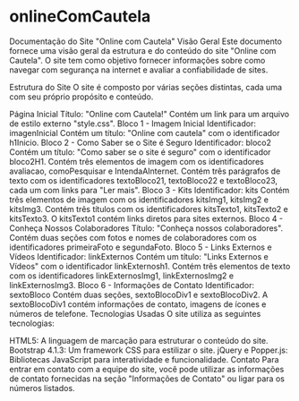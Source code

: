 # onlineComCautela

Documentação do Site "Online com Cautela"
Visão Geral
Este documento fornece uma visão geral da estrutura e do conteúdo do site "Online com Cautela". O site tem como objetivo fornecer informações sobre como navegar com segurança na internet e avaliar a confiabilidade de sites.

Estrutura do Site
O site é composto por várias seções distintas, cada uma com seu próprio propósito e conteúdo.

Página Inicial
Título: "Online com Cautela!"
Contém um link para um arquivo de estilo externo "style.css".
Bloco 1 - Imagem Inicial
Identificador: imagenInicial
Contém um título: "Online com cautela" com o identificador h1Inicio.
Bloco 2 - Como Saber se o Site é Seguro
Identificador: bloco2
Contém um título: "Como saber se o site é seguro" com o identificador bloco2H1.
Contém três elementos de imagem com os identificadores avaliacao, comoPesquisar e IntendaAInternet.
Contém três parágrafos de texto com os identificadores textoBloco21, textoBloco22 e textoBloco23, cada um com links para "Ler mais".
Bloco 3 - Kits
Identificador: kits
Contém três elementos de imagem com os identificadores kitsImg1, kitsImg2 e kitsImg3.
Contém três títulos com os identificadores kitsTexto1, kitsTexto2 e kitsTexto3.
O kitsTexto1 contém links diretos para sites externos.
Bloco 4 - Conheça Nossos Colaboradores
Título: "Conheça nossos colaboradores".
Contém duas seções com fotos e nomes de colaboradores com os identificadores primeiraFoto e segundaFoto.
Bloco 5 - Links Externos e Vídeos
Identificador: linkExternos
Contém um título: "Links Externos e Vídeos" com o identificador linkExternosh1.
Contém três elementos de texto com os identificadores linkExternosImg1, linkExternosImg2 e linkExternosImg3.
Bloco 6 - Informações de Contato
Identificador: sextoBloco
Contém duas seções, sextoBlocoDiv1 e sextoBlocoDiv2.
A sextoBlocoDiv1 contém informações de contato, imagens de ícones e números de telefone.
Tecnologias Usadas
O site utiliza as seguintes tecnologias:

HTML5: A linguagem de marcação para estruturar o conteúdo do site.
Bootstrap 4.1.3: Um framework CSS para estilizar o site.
jQuery e Popper.js: Bibliotecas JavaScript para interatividade e funcionalidade.
Contato
Para entrar em contato com a equipe do site, você pode utilizar as informações de contato fornecidas na seção "Informações de Contato" ou ligar para os números listados.



